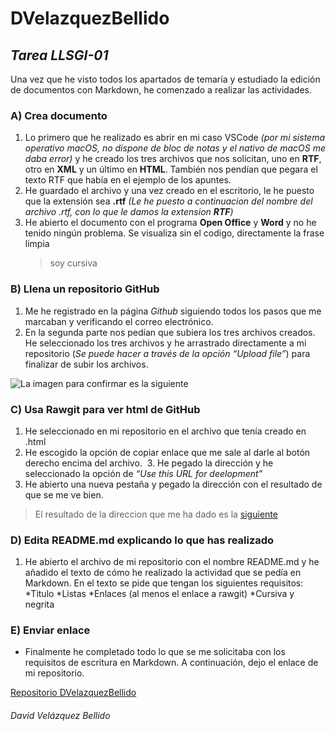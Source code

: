 # DVelazquezBellido

## _Tarea LLSGI-01_

Una vez que he visto todos los apartados de temaría y estudiado la edición de documentos con Markdown, he comenzado a realizar las actividades.

### A) Crea documento
  1. Lo primero que he realizado es abrir en mi caso VSCode _(por mi sistema operativo macOS, no dispone de bloc de notas y el nativo de macOS me daba error)_ y he creado los tres archivos que nos solicitan, uno en **RTF**, otro en **XML** y un último en **HTML**. También nos pendían que pegara el texto RTF que había en el ejemplo de los apuntes.
  2. He guardado el archivo y una vez creado en el escritorio, le he puesto que la extensión sea **.rtf** _(Le he puesto a continuacion del nombre del archivo .rtf, con lo que le damos la extension **RTF**)_
  3. He abierto el documento con el programa **Open Office** y **Word** y no he tenido ningún problema. Se visualiza sin el codigo, directamente la frase limpia
     >soy cursiva

### B) Llena un repositorio GitHub
  1. Me he registrado en la página _Github_ siguiendo todos los pasos que me marcaban y verificando el correo electrónico.
  2.	En la segunda parte nos pedían que subiera los tres archivos creados. He seleccionado los tres archivos y he arrastrado directamente a mi repositorio (_Se puede hacer a través de la opción “Upload file”_) para finalizar de subir los archivos.

![La imagen para confirmar es la siguiente](http://imageshack.com/a/img923/2181/MyCoSR.png)

### C) Usa Rawgit para ver html de GitHub
  1.	He seleccionado en mi repositorio en el archivo que tenía creado en .html
  2.	He escogido la opción de copiar enlace que me sale al darle al botón derecho encima del archivo.
  3.	He pegado la dirección y he seleccionado la opción de _“Use this URL for deelopment”_
  4.	He abierto una nueva pestaña y pegado la dirección con el resultado de que se me ve bien.
 
 >El resultado de la direccion que me ha dado es la [siguiente](https://rawgit.com/Davebe/DVelazquezBellido/master/Archivo%20HTML.html)

### D) Edita README.md explicando lo que has realizado
  1.	He abierto el archivo de mi repositorio con el nombre README.md y he añadido el texto de cómo he realizado la actividad que se pedía en Markdown. En el texto se pide que tengan los siguientes requisitos:
     *Titulo
     *Listas
     *Enlaces (al menos el enlace a rawgit)
     *Cursiva y negrita

### E) Enviar enlace
  * Finalmente he completado todo lo que se me solicitaba con los requisitos de escritura en Markdown. A continuación, dejo el enlace de mi repositorio.

[Repositorio DVelazquezBellido](https://github.com/Davebe/DVelazquezBellido)

###### David Velázquez Bellido
